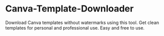# Canva-Template-Downloader
Download Canva templates without watermarks using this tool. Get clean templates for personal and professional use. Easy and free to use.
